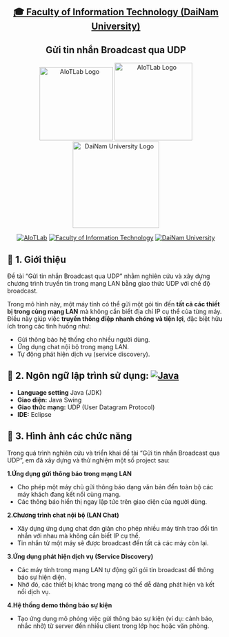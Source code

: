 <h2 align="center">
    <a href="https://dainam.edu.vn/vi/khoa-cong-nghe-thong-tin">
    🎓 Faculty of Information Technology (DaiNam University)
    </a>
</h2>
<h2 align="center">
   Gửi tin nhắn Broadcast qua UDP
</h2>
<div align="center">
    <p align="center">
        <img alt="AIoTLab Logo" width="170" src="https://github.com/user-attachments/assets/711a2cd8-7eb4-4dae-9d90-12c0a0a208a2" />
        <img alt="AIoTLab Logo" width="180" src="https://github.com/user-attachments/assets/dc2ef2b8-9a70-4cfa-9b4b-f6c2f25f1660" />
        <img alt="DaiNam University Logo" width="200" src="https://github.com/user-attachments/assets/77fe0fd1-2e55-4032-be3c-b1a705a1b574" />
    </p>

[![AIoTLab](https://img.shields.io/badge/AIoTLab-green?style=for-the-badge)](https://www.facebook.com/DNUAIoTLab)
[![Faculty of Information Technology](https://img.shields.io/badge/Faculty%20of%20Information%20Technology-blue?style=for-the-badge)](https://dainam.edu.vn/vi/khoa-cong-nghe-thong-tin)
[![DaiNam University](https://img.shields.io/badge/DaiNam%20University-orange?style=for-the-badge)](https://dainam.edu.vn)

</div>

## 📖 1. Giới thiệu
Đề tài “Gửi tin nhắn Broadcast qua UDP” nhằm nghiên cứu và xây dựng chương trình truyền tin trong mạng LAN bằng giao thức UDP với chế độ broadcast.

Trong mô hình này, một máy tính có thể gửi một gói tin đến **tất cả các thiết bị trong cùng mạng LAN** mà không cần biết địa chỉ IP cụ thể của từng máy. Điều này giúp việc **truyền thông điệp nhanh chóng và tiện lợi**, đặc biệt hữu ích trong các tình huống như:  
- Gửi thông báo hệ thống cho nhiều người dùng.  
- Ứng dụng chat nội bộ trong mạng LAN.  
- Tự động phát hiện dịch vụ (service discovery).  
## 🔧 2. Ngôn ngữ lập trình sử dụng: [![Java](https://img.shields.io/badge/Java-007396?style=for-the-badge&logo=java&logoColor=white)](https://www.java.com/)
- **Language setting** Java (JDK)
- **Giao diện:** Java Swing  
- **Giao thức mạng:** UDP (User Datagram Protocol)  
- **IDE:** Eclipse  
## 🚀 3. Hình ảnh các chức năng
Trong quá trình nghiên cứu và triển khai đề tài “Gửi tin nhắn Broadcast qua UDP”, em đã xây dựng và thử nghiệm một số project sau:

**1.Ứng dụng gửi thông báo trong mạng LAN**
- Cho phép một máy chủ gửi thông báo dạng văn bản đến toàn bộ các máy khách đang kết nối cùng mạng.
- Các thông báo hiển thị ngay lập tức trên giao diện của người dùng.

**2.Chương trình chat nội bộ (LAN Chat)**
- Xây dựng ứng dụng chat đơn giản cho phép nhiều máy tính trao đổi tin nhắn với nhau mà không cần biết IP cụ thể.
- Tin nhắn từ một máy sẽ được broadcast đến tất cả các máy còn lại.
  
**3.Ứng dụng phát hiện dịch vụ (Service Discovery)**
- Các máy tính trong mạng LAN tự động gửi gói tin broadcast để thông báo sự hiện diện.
- Nhờ đó, các thiết bị khác trong mạng có thể dễ dàng phát hiện và kết nối dịch vụ.

**4.Hệ thống demo thông báo sự kiện**
- Tạo ứng dụng mô phỏng việc gửi thông báo sự kiện (ví dụ: cảnh báo, nhắc nhở) từ server đến nhiều client trong lớp học hoặc văn phòng.
